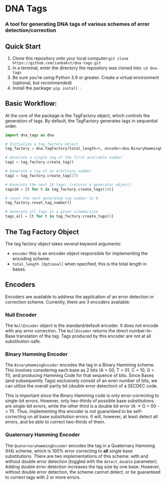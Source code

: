 # DNA Tags
### A tool for generating DNA tags of various schemes of error detection/correction

## Quick Start
1. Clone this repository onto your local computer:`git clone https://github.com/ianbakst/dna-tags.git`
2. In a terminal, enter the directory the repository was cloned into: `cd dna-tags`
3. Be sure you're using Python 3.9 or greater. Create a virtual environment (optional, but recommended)
4. Install the package: `pip install .`

## Basic Workflow:
At the core of the package is the TagFactory object, which controls the generation of tags.
By default, the TagFactory generates tags in sequential order.

```python
import dna_tags as dna

# Initialize a tag factory object
tag_factory = dna.TagFactory(total_length=6, encoder=dna.BinaryHammingEncoder)

# Generate a single tag of the first available number
tag1 = tag_factory.create_tag()

# Generate a tag of an arbitrary number
tag2 = tag_factory.create_tag(27)

# Generate the next 10 tags: (returns a generator object)
tags10 = [t for t in tag_factory.create_tags(10)]

# reset the next generated tag number to 0
tag_factory.reset_tag_number()

# Generate all tags in a given scheme/size
tags_all = [t for t in tag_factory.create_tags()]
```

## The Tag Factory Object
The tag factory object takes several keyword arguments:
* `encoder` this is an encoder object responsible for implementing the encoding scheme.
* `total_length [Optional]` when specified, this is the total length in bases.

## Encoders
Encoders are available to address the application of an error detection or correction scheme.
Currently, there are 3 encoders available:

### Null Encoder
The `NullEncoder` object is the standard/default encoder. It does not encode with any error correction.
The `NullEncoder` returns the direct number-to-Base translation of the tag. Tags produced by this
encoder are not at all substitution-safe.

### Binary Hamming Encoder
The `BinaryHammingEncoder` encodes the tag in a Binary Hamming scheme. This involves considering
each base as 2 bits (A = 00, T = 01, C = 10, G = 11), and producing Hamming Code for that
sequence of bits. Since Bases (and subsequently Tags) exclusively consist of an even number of bits,
we can utilize the overall parity bit (double error detection) of a SECDEC code.

This is important since the Binary Hamming code is only error-correcting to single-bit errors.
However, only two-thirds of possible base substitutions are single-bit errors, while the other
third is a double bit error (A -> G = 00 -> 11). Thus, implementing this encoder is not guaranteed to
be self-correcting on all base substitution errors. It will, however, at least detect all errors,
and be able to correct two-thirds of them.

### Quaternary Hamming Encoder
The `QuaternaryHammingEncoder` encodes the tag in a Quaternary Hamming (H4) scheme, which is
100% error correcting to **all** single base substitutions. There are two implementations
of this scheme: with and without double error detection (toggled with the `detect_double` parameter).
Adding double error detection increases the tag size by one base. However, without double error
detection, the scheme cannot detect, or be guaranteed to correct tags with 2 or more errors.
